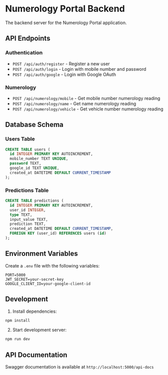 # Numerology Portal Backend

The backend server for the Numerology Portal application.

## API Endpoints

### Authentication

- `POST /api/auth/register` - Register a new user
- `POST /api/auth/login` - Login with mobile number and password
- `POST /api/auth/google` - Login with Google OAuth

### Numerology

- `POST /api/numerology/mobile` - Get mobile number numerology reading
- `POST /api/numerology/name` - Get name numerology reading
- `POST /api/numerology/vehicle` - Get vehicle number numerology reading

## Database Schema

### Users Table
```sql
CREATE TABLE users (
  id INTEGER PRIMARY KEY AUTOINCREMENT,
  mobile_number TEXT UNIQUE,
  password TEXT,
  google_id TEXT UNIQUE,
  created_at DATETIME DEFAULT CURRENT_TIMESTAMP
);
```

### Predictions Table
```sql
CREATE TABLE predictions (
  id INTEGER PRIMARY KEY AUTOINCREMENT,
  user_id INTEGER,
  type TEXT,
  input_value TEXT,
  prediction TEXT,
  created_at DATETIME DEFAULT CURRENT_TIMESTAMP,
  FOREIGN KEY (user_id) REFERENCES users (id)
);
```

## Environment Variables

Create a `.env` file with the following variables:

```env
PORT=5000
JWT_SECRET=your-secret-key
GOOGLE_CLIENT_ID=your-google-client-id
```

## Development

1. Install dependencies:
```bash
npm install
```

2. Start development server:
```bash
npm run dev
```

## API Documentation

Swagger documentation is available at `http://localhost:5000/api-docs` 
